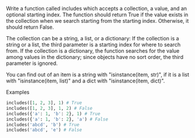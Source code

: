 Write a function called includes which accepts a collection, a value, and an optional starting index. The function should return True if the value exists in the collection when we search starting from the starting index. Otherwise, it should return False.

The collection can be a string, a list, or a dictionary:
If the collection is a string or a list, the third parameter is a starting index for where to search from.
If the collection is a dictionary, the function searches for the value among values in the dictionary; since objects have no sort order, the third parameter is ignored.

You can find out of an item is a string with "isinstance(item, str)",
if it is a list with "isinstance(item, list)" and a dict with
"isinstance(item, dict)".

Examples

```py
includes([1, 2, 3], 1) # True
includes([1, 2, 3], 1, 2) # False
includes({'a': 1, 'b': 2}, 1) # True
includes({'a': 1, 'b': 2}, 'a') # False
includes('abcd', 'b') # True
includes('abcd', 'e') # False
```
